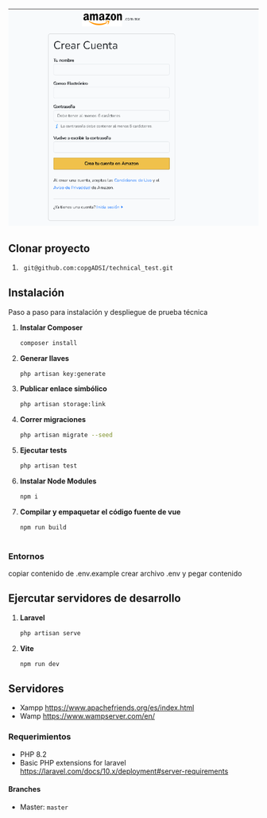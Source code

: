 
![Laravel Logo](https://github.com/copgADSI/technical_test/blob/master/public/img/logos/form.png)

## Clonar proyecto
1. ```bash
    git@github.com:copgADSI/technical_test.git

## Instalación
Paso a paso para instalación y despliegue de prueba técnica

1. **Instalar Composer**

    ```bash 
    composer install

2. **Generar llaves**

    ```bash 
    php artisan key:generate

3. **Publicar enlace simbólico**

    ```bash 
    php artisan storage:link

4. **Correr migraciones**

    ```bash 
    php artisan migrate --seed

5. **Ejecutar tests**
    ```bash
    php artisan test 

6. **Instalar Node Modules**
    ```bash 
    npm i

7. **Compilar y empaquetar el código fuente de vue**
    ```bash
    npm run build
  
### Entornos
copiar contenido de .env.example
crear archivo .env y pegar contenido 

## Ejercutar servidores de desarrollo 

1. **Laravel**
    ```bash
    php artisan serve

2. **Vite**
    ```bash
    npm run dev

## Servidores 
- Xampp https://www.apachefriends.org/es/index.html
- Wamp https://www.wampserver.com/en/

### Requerimientos
- PHP 8.2
- Basic PHP extensions for laravel https://laravel.com/docs/10.x/deployment#server-requirements



#### Branches
- Master: `master`
